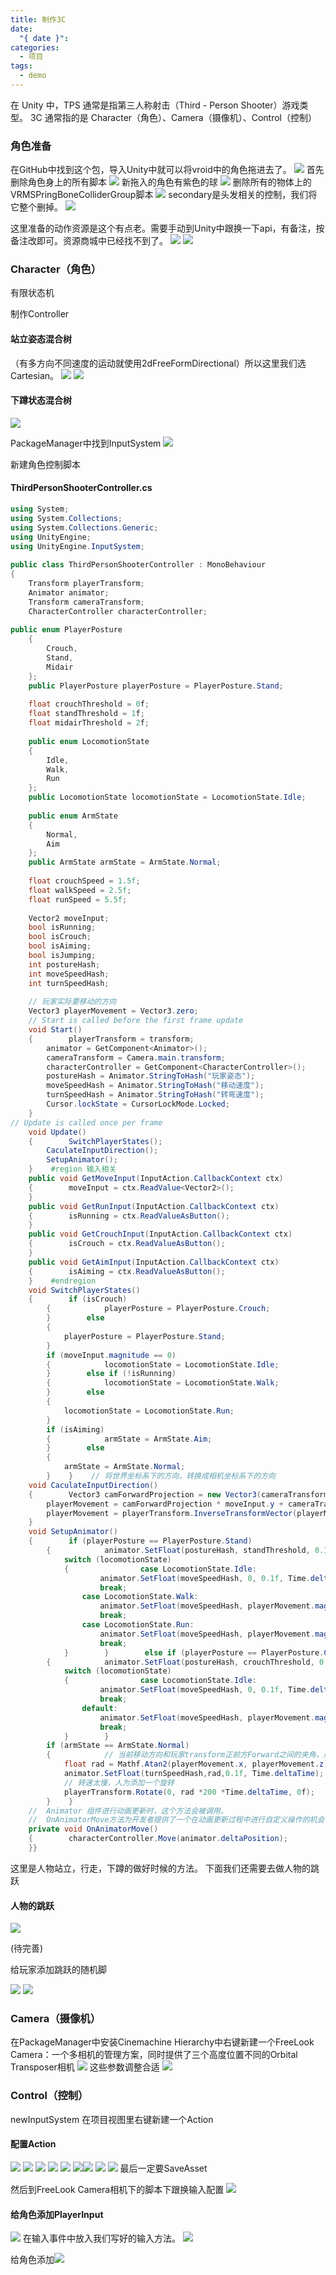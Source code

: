 ```yaml
---
title: 制作3C
date:
  "{ date }": 
categories:
  - 项目
tags:
  - demo
---
```

在 Unity 中，TPS 通常是指第三人称射击（Third - Person Shooter）游戏类型。
3C 通常指的是 Character（角色）、Camera（摄像机）、Control（控制）
### 角色准备
在GitHub中找到这个包，导入Unity中就可以将vroid中的角色拖进去了。
![](../img/beishang20241210221344178.png)
首先删除角色身上的所有脚本
![](../img/beishang20241210230307580.png)
新拖入的角色有紫色的球
![](../img/beishang20241210225158222.png)
删除所有的物体上的VRMSPringBoneColliderGroup脚本
![](../img/beishang20241210225651894.png)
secondary是头发相关的控制，我们将它整个删掉。
![](../img/beishang20241210225826243.png)

这里准备的动作资源是这个有点老。需要手动到Unity中跟换一下api，有备注，按备注改即可。资源商城中已经找不到了。
![](../img/beishang20241210230657233.png)
![](../img/beishang20241210231421189.png)


### Character（角色）
有限状态机

制作Controller

#### 站立姿态混合树
（有多方向不同速度的运动就使用2dFreeFormDirectional）所以这里我们选Cartesian。
![](../img/beishang20241211215148342.png)
![](../img/beishang20241211221114474.png)

#### 下蹲状态混合树
![](../img/beishang20241211222019097.png)

PackageManager中找到InputSystem
![](../img/beishang20241211222247741.png)

新建角色控制脚本    
#### ThirdPersonShooterController.cs
```C#
using System;  
using System.Collections;  
using System.Collections.Generic;  
using UnityEngine;  
using UnityEngine.InputSystem;  
  
public class ThirdPersonShooterController : MonoBehaviour  
{  
    Transform playerTransform;  
    Animator animator;  
    Transform cameraTransform;  
    CharacterController characterController;      
      
public enum PlayerPosture  
    {  
        Crouch,  
        Stand,  
        Midair  
    };  
    public PlayerPosture playerPosture = PlayerPosture.Stand;  
  
    float crouchThreshold = 0f;  
    float standThreshold = 1f;  
    float midairThreshold = 2f;  
  
    public enum LocomotionState  
    {  
        Idle,  
        Walk,  
        Run  
    };  
    public LocomotionState locomotionState = LocomotionState.Idle;  
  
    public enum ArmState  
    {  
        Normal,  
        Aim  
    };  
    public ArmState armState = ArmState.Normal;  
  
    float crouchSpeed = 1.5f;  
    float walkSpeed = 2.5f;  
    float runSpeed = 5.5f;  
  
    Vector2 moveInput;  
    bool isRunning;  
    bool isCrouch;  
    bool isAiming;  
    bool isJumping;  
    int postureHash;  
    int moveSpeedHash;  
    int turnSpeedHash;  
  
    // 玩家实际要移动的方向  
    Vector3 playerMovement = Vector3.zero;  
    // Start is called before the first frame update  
    void Start()  
    {        playerTransform = transform;  
        animator = GetComponent<Animator>();  
        cameraTransform = Camera.main.transform;  
        characterController = GetComponent<CharacterController>();  
        postureHash = Animator.StringToHash("玩家姿态");  
        moveSpeedHash = Animator.StringToHash("移动速度");  
        turnSpeedHash = Animator.StringToHash("转弯速度");  
        Cursor.lockState = CursorLockMode.Locked;  
    }  
// Update is called once per frame  
    void Update()  
    {        SwitchPlayerStates();  
        CaculateInputDirection();  
        SetupAnimator();  
    }    #region 输入相关  
    public void GetMoveInput(InputAction.CallbackContext ctx)  
    {        moveInput = ctx.ReadValue<Vector2>();  
    }  
    public void GetRunInput(InputAction.CallbackContext ctx)  
    {        isRunning = ctx.ReadValueAsButton();  
    }  
    public void GetCrouchInput(InputAction.CallbackContext ctx)  
    {        isCrouch = ctx.ReadValueAsButton();  
    }  
    public void GetAimInput(InputAction.CallbackContext ctx)  
    {        isAiming = ctx.ReadValueAsButton();  
    }    #endregion  
    void SwitchPlayerStates()  
    {        if (isCrouch)  
        {            playerPosture = PlayerPosture.Crouch;  
        }        else  
        {  
            playerPosture = PlayerPosture.Stand;  
        }  
        if (moveInput.magnitude == 0)  
        {            locomotionState = LocomotionState.Idle;  
        }        else if (!isRunning)  
        {            locomotionState = LocomotionState.Walk;  
        }        else  
        {  
            locomotionState = LocomotionState.Run;  
        }  
        if (isAiming)  
        {            armState = ArmState.Aim;  
        }        else  
        {  
            armState = ArmState.Normal;  
        }    }    // 将世界坐标系下的方向，转换成相机坐标系下的方向  
    void CaculateInputDirection()  
    {        Vector3 camForwardProjection = new Vector3(cameraTransform.forward.x, 0, cameraTransform.forward.z).normalized;  
        playerMovement = camForwardProjection * moveInput.y + cameraTransform.right * moveInput.x;  
        playerMovement = playerTransform.InverseTransformVector(playerMovement);  
    }  
    void SetupAnimator()  
    {        if (playerPosture == PlayerPosture.Stand)  
        {            animator.SetFloat(postureHash, standThreshold, 0.1f, Time.deltaTime);  
            switch (locomotionState)  
            {                case LocomotionState.Idle:  
                    animator.SetFloat(moveSpeedHash, 0, 0.1f, Time.deltaTime);  
                    break;  
                case LocomotionState.Walk:  
                    animator.SetFloat(moveSpeedHash, playerMovement.magnitude * walkSpeed, 0.1f, Time.deltaTime);  
                    break;  
                case LocomotionState.Run:  
                    animator.SetFloat(moveSpeedHash, playerMovement.magnitude * runSpeed, 0.1f, Time.deltaTime);  
                    break;  
            }        }        else if (playerPosture == PlayerPosture.Crouch)  
        {            animator.SetFloat(postureHash, crouchThreshold, 0.1f, Time.deltaTime);  
            switch (locomotionState)  
            {                case LocomotionState.Idle:  
                    animator.SetFloat(moveSpeedHash, 0, 0.1f, Time.deltaTime);  
                    break;  
                default:  
                    animator.SetFloat(moveSpeedHash, playerMovement.magnitude * crouchSpeed, 0.1f, Time.deltaTime);  
                    break;  
            }        }  
        if (armState == ArmState.Normal)  
        {            // 当前移动方向和玩家transform正前方Forward之间的夹角，用弧度表示，和root motion的转向速度单位一致  
            float rad = Mathf.Atan2(playerMovement.x, playerMovement.z);  
            animator.SetFloat(turnSpeedHash,rad,0.1f, Time.deltaTime);  
            // 转速太慢，人为添加一个旋转  
            playerTransform.Rotate(0, rad *200 *Time.deltaTime, 0f);  
        }    }  
    //  Animator 组件进行动画更新时，这个方法会被调用。  
    //  OnAnimatorMove方法为开发者提供了一个在动画更新过程中进行自定义操作的机会，使动画与游戏逻辑更加紧密地结合在一起  
    private void OnAnimatorMove()  
    {        characterController.Move(animator.deltaPosition);  
    }}
```
这里是人物站立，行走，下蹲的做好时候的方法。
下面我们还需要去做人物的跳跃

#### 人物的跳跃
![](../img/beishang20241212135506413.png)

(待完善)

给玩家添加跳跃的随机脚

![](../img/beishang20241212153436289.png)
![](../img/beishang20241212153451361.png)
























### Camera（摄像机）
在PackageManager中安装Cinemachine
Hierarchy中右键新建一个FreeLook Camera：一个多相机的管理方案，同时提供了三个高度位置不同的Orbital Transposer相机
![](../img/beishang20241211224239350.png)
这些参数调整合适
![](../img/beishang20241212103720062.png)
### Control（控制）
newInputSystem
在项目视图里右键新建一个Action
#### 配置Action
![](../img/beishang20241212101159353.png)
![](../img/beishang20241212101406850.png)
![](../img/beishang20241212101555578.png)
![](../img/beishang20241212101832428.png)
![](../img/beishang20241212101851890.png)
![](../img/beishang20241212102237231.png)![](../img/beishang20241212102556600.png)
![](../img/beishang20241212102600917.png)
![](../img/beishang20241212102843819.png)
最后一定要SaveAsset

然后到FreeLook Camera相机下的脚本下跟换输入配置
![](../img/beishang20241212103106332.png)

#### 给角色添加PlayerInput
![](../img/beishang20241212124344301.png)
在输入事件中放入我们写好的输入方法。
![](../img/beishang20241212124617790.png)

给角色添加![](../img/beishang20241212132644799.png)